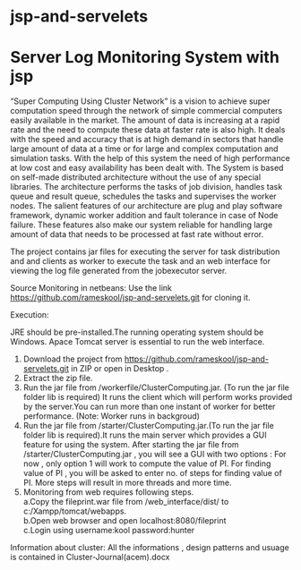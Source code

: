 # jsp-and-servelets
# Server Log Monitoring System with jsp  
“Super Computing Using Cluster Network” is a vision to achieve super computation speed through the network of simple commercial computers easily available in the market. The amount of data is increasing at a rapid rate and the need to compute these data at faster rate is also high. It deals with the speed and accuracy that is at high demand in sectors that handle large amount of data at a time or for large and complex computation and simulation tasks. With the help of this system the need of high performance at low cost and easy availability has been dealt with. The System is based on self-made distributed architecture without the use of any special libraries. The architecture performs the tasks of job division, handles task queue and result queue, schedules the tasks and supervises the worker nodes. The salient features of our architecture are plug and play software framework, dynamic worker addition and fault tolerance in case of Node failure. These features also make our system reliable for handling large amount of data that needs to be processed at fast rate without error.

The project contains jar files for executing the server for task distribution and and clients as worker to execute the task and an web interface for viewing the log file generated from the jobexecutor server.

Source Monitoring in netbeans:
 Use the link https://github.com/rameskool/jsp-and-servelets.git for cloning it.
 
 Execution:
 
   JRE should be pre-installed.The running operating system should be Windows.
   Apace Tomcat server is essential to run the web interface.
 1. Download the project from https://github.com/rameskool/jsp-and-servelets.git in ZIP or open in Desktop .
 2. Extract the zip file.
 3. Run the jar file from /workerfile/ClusterComputing.jar. (To run the jar file folder lib is required) It runs the client which will        perform works provided by the server.You can run more than one instant of worker for better performance. (Note: Worker runs in          backgroud)
 4. Run the jar file from /starter/ClusterComputing.jar.(To run the jar file folder lib is required).It runs the main server which provides a GUI feature for using the system.
    After starting the jar file from /starter/ClusterComputing.jar , you will see a GUI with two options : For now , only option 1 will work to compute the value of PI. For finding value of PI , you will be asked to enter no. of steps for finding value of PI. More steps will result in more threads and more time.
 5. Monitoring from web requires following steps.    
 a.Copy the fileprint.war file from /web_interface/dist/ to c:/Xampp/tomcat/webapps.      
 b.Open web browser and open localhost:8080/fileprint   
 c.Login using username:kool password:hunter       

Information about cluster:
 All the informations , design patterns and usuage is contained in Cluster-Journal(acem).docx
